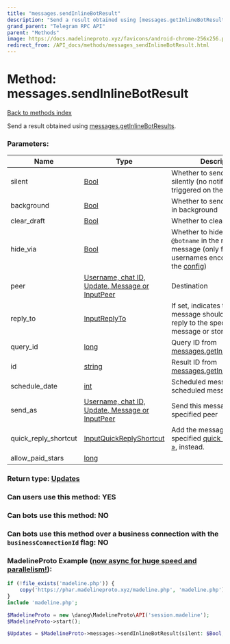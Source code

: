 ```yaml
---
title: "messages.sendInlineBotResult"
description: "Send a result obtained using [messages.getInlineBotResults](../methods/messages.getInlineBotResults.html)."
grand_parent: "Telegram RPC API"
parent: "Methods"
image: https://docs.madelineproto.xyz/favicons/android-chrome-256x256.png
redirect_from: /API_docs/methods/messages_sendInlineBotResult.html
---
```

# Method: messages.sendInlineBotResult
[Back to methods index](index.html)



Send a result obtained using [messages.getInlineBotResults](../methods/messages.getInlineBotResults.html).

### Parameters:

| Name     |    Type       | Description | Required |
|----------|---------------|-------------|----------|
|silent|[Bool](/API_docs/types/Bool.html) | Whether to send the message silently (no notification will be triggered on the other client) | Optional|
|background|[Bool](/API_docs/types/Bool.html) | Whether to send the message in background | Optional|
|clear\_draft|[Bool](/API_docs/types/Bool.html) | Whether to clear the [draft](https://core.telegram.org/api/drafts) | Optional|
|hide\_via|[Bool](/API_docs/types/Bool.html) | Whether to hide the `via @botname` in the resulting message (only for bot usernames encountered in the [config](../constructors/config.html)) | Optional|
|peer|[Username, chat ID, Update, Message or InputPeer](/API_docs/types/InputPeer.html) | Destination | Optional|
|reply\_to|[InputReplyTo](/API_docs/types/InputReplyTo.html) | If set, indicates that the message should be sent in reply to the specified message or story. | Optional|
|query\_id|[long](/API_docs/types/long.html) | Query ID from [messages.getInlineBotResults](../methods/messages.getInlineBotResults.html) | Yes|
|id|[string](/API_docs/types/string.html) | Result ID from [messages.getInlineBotResults](../methods/messages.getInlineBotResults.html) | Optional|
|schedule\_date|[int](/API_docs/types/int.html) | Scheduled message date for scheduled messages | Optional|
|send\_as|[Username, chat ID, Update, Message or InputPeer](/API_docs/types/InputPeer.html) | Send this message as the specified peer | Optional|
|quick\_reply\_shortcut|[InputQuickReplyShortcut](/API_docs/types/InputQuickReplyShortcut.html) | Add the message to the specified [quick reply shortcut »](https://core.telegram.org/api/business#quick-reply-shortcuts), instead. | Optional|
|allow\_paid\_stars|[long](/API_docs/types/long.html) |  | Optional|


### Return type: [Updates](/API_docs/types/Updates.html)

### Can users use this method: **YES**


### Can bots use this method: **NO**


### Can bots use this method over a business connection with the `businessConnectionId` flag: **NO**


### MadelineProto Example ([now async for huge speed and parallelism!](https://docs.madelineproto.xyz/docs/ASYNC.html)):


```php
if (!file_exists('madeline.php')) {
    copy('https://phar.madelineproto.xyz/madeline.php', 'madeline.php');
}
include 'madeline.php';

$MadelineProto = new \danog\MadelineProto\API('session.madeline');
$MadelineProto->start();

$Updates = $MadelineProto->messages->sendInlineBotResult(silent: $Bool, background: $Bool, clear_draft: $Bool, hide_via: $Bool, peer: $InputPeer, reply_to: $InputReplyTo, query_id: $long, id: 'string', schedule_date: $int, send_as: $InputPeer, quick_reply_shortcut: $InputQuickReplyShortcut, allow_paid_stars: $long, );
```

